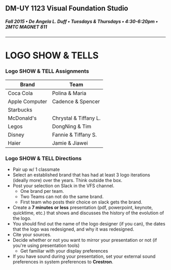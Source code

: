 ## DM-UY 1123 Visual Foundation Studio
##### Fall 2015 • De Angela L. Duff • Tuesdays & Thursdays • 4:30-6:20pm • 2MTC MAGNET 811 
---

# LOGO SHOW & TELLS
### Logo SHOW & TELL Assignments

Brand | Team 
--- | --- 
Coca Cola | Polina & Maria
Apple Computer | Cadence & Spencer
Starbucks | 
McDonald's | Chrystal & Tiffany L.
Legos | DongNing & Tim
Disney | Fannie & Tiffany S.
Haier | Jamie & Jiawei

### Logo SHOW & TELL Directions
* Pair up w/ 1 classmate 
* Select an established brand that has had at least 3 logo iterations (ideally more) over the years. Think outside the box. 
* Post your selection on Slack in the VFS channel.
  * One brand per team. 
  * Two Teams can not do the same brand. 
  * First team who posts their choice on slack gets the brand.
* Create a **7 minutes or less** presentation (pdf, powerpoint, keynote, quicktime, etc.) that shows and discusses the history of the evolution of the logo. 
* You should find out the name of the logo designer (if you can), the dates that the logo was redesigned, and why it was redesigned.
* Cite your sources.
* Decide whether or not you want to mirror your presentation or not (if you're using presentation tools)
  * Get familiar with your display preferences
* If you have sound during your presentation, set your external sound preferences in system preferences to **Crestron**.






